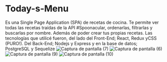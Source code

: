 # Today-s-Menu
Es una Single Page Application (SPA) de recetas de cocina. Te permite ver todas las recetas traídas de la API #Spoonacular, ordenarlas, filtrarlas y buscarlas por nombre. Además de poder crear tus propias recetas. Las tecnologías que utilicé fueron, del lado del Front-End; React, Redux yCSS (PURO!). Del Back-End; Nodejs y Express y en la base de datos; PostgreSQL y Sequelize
![Captura de pantalla (7)](https://user-images.githubusercontent.com/81176137/162439811-f7045598-e3c8-4b70-be78-4a6e85ea86f3.png)
![Captura de pantalla (6)](https://user-images.githubusercontent.com/81176137/162439823-ea3cc6e5-5365-445a-8593-6c4ca81a6f4c.png)
![Captura de pantalla (9)](https://user-images.githubusercontent.com/81176137/162439835-df645ef8-c43c-4769-9486-0adb1e5a11d1.png)
![Captura de pantalla (10)](https://user-images.githubusercontent.com/81176137/162439842-dd02624e-e117-4e47-b817-4510e05feb3f.png)
